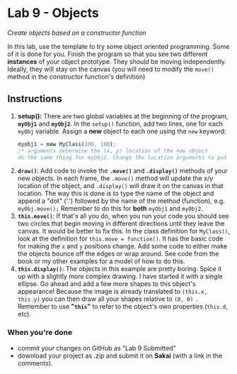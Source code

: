 # Lab 9 - Objects

*Create objects based on a constructor function*

In this lab, use the template to try some object oriented programming. Some of it is done for you. Finish the program so that you see two different **instances** of your object prototype. They should be moving independently. Ideally, they will stay on the canvas (you will need to modify the ```move()``` method in the constructor function's definition)

## Instructions

1. **setup():** There are two global variables at the beginning of the program, **```myObj1```** and **```myObj2```**. In the ```setup()``` function, add two lines, one for each ```myObj``` variable. Assign a **new** object to each one using the ```new``` keyword:
    ```javascript
    myobj1 = new MyClass(100, 100); 
    /* arguments determine the (x, y) location of the new object
    do the same thing for myObj2. Change the location arguments to put it in a new location. */
    ```
2. **```draw()```**: Add code to invoke the **```.move()```** and **```.display()```** methods of your new objects. In each frame, the ```.move()``` method will update the x/y location of the object, and ```.display()``` will draw it on the canvas in that location. The way this is done is to type the name of the object and append a "dot" ('.') followed by the name of the method (function), e.g. ```myObj.move();``` Remember to do this for **both** ```myObj1``` and ```myObj2```.
3. **```this.move()```**: If that's all you do, when you run your code you should see two circles that begin moving in different directions until they leave the canvas. It would be better to fix this. In the class definition for ```MyClass()```, look at the definition for ``` this.move = function() ```. It has the basic code for making the ``` x ``` and ``` y ``` positions change. Add some code to either make the objects bounce off the edges or wrap around. See code from the book or my other examples for a model of how to do this.
4. **```this.display()```**: The objects in this example are pretty boring. Spice it up with a slightly more complex drawing. I have started it with a single ellipse. Go ahead and add a few more shapes to this object's appearance! Because the image is already translated to ``` (this.x, this.y) ``` you can then draw all your shapes relative to  ```(0, 0) ```. Remember to use **"```this```"** to refer to the object's own properties (```this.d```, etc).

### When you're done

* commit your changes on GitHub as "Lab 9 Submitted"
* download your project as .zip and submit it on **Sakai** (with a link in the comments).



